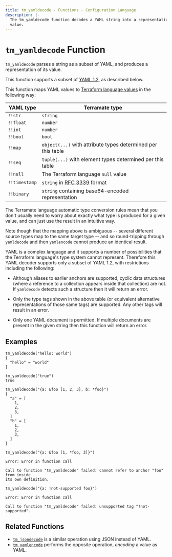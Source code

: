 ```yaml
---
title: tm_yamldecode - Functions - Configuration Language
description: |-
  The tm_yamldecode function decodes a YAML string into a representation of its
  value.
---
```


# `tm_yamldecode` Function

`tm_yamldecode` parses a string as a subset of YAML, and produces a representation
of its value.

This function supports a subset of [YAML 1.2](https://yaml.org/spec/1.2/spec.html),
as described below.

This function maps YAML values to
[Terraform language values](https://developer.hashicorp.com/terraform/language/expressions/types)
in the following way:

| YAML type     | Terramate type                                                     |
| ------------- | ------------------------------------------------------------------ |
| `!!str`       | `string`                                                           |
| `!!float`     | `number`                                                           |
| `!!int`       | `number`                                                           |
| `!!bool`      | `bool`                                                             |
| `!!map`       | `object(...)` with attribute types determined per this table       |
| `!!seq`       | `tuple(...)` with element types determined per this table          |
| `!!null`      | The Terraform language `null` value                                |
| `!!timestamp` | `string` in [RFC 3339](https://tools.ietf.org/html/rfc3339) format |
| `!!binary`    | `string` containing base64-encoded representation                  |

The Terramate language automatic type conversion rules mean that you don't
usually need to worry about exactly what type is produced for a given value,
and can just use the result in an intuitive way.

Note though that the mapping above is ambiguous -- several different source
types map to the same target type -- and so round-tripping through `yamldecode`
and then `yamlencode` cannot produce an identical result.

YAML is a complex language and it supports a number of possibilities that the
Terraform language's type system cannot represent. Therefore this YAML decoder
supports only a subset of YAML 1.2, with restrictions including the following:

- Although aliases to earlier anchors are supported, cyclic data structures
  (where a reference to a collection appears inside that collection) are not.
  If `yamldecode` detects such a structure then it will return an error.

- Only the type tags shown in the above table (or equivalent alternative
  representations of those same tags) are supported. Any other tags will
  result in an error.

- Only one YAML document is permitted. If multiple documents are present in
  the given string then this function will return an error.

## Examples

```
tm_yamldecode("hello: world")
{
  "hello" = "world"
}

tm_yamldecode("true")
true

tm_yamldecode("{a: &foo [1, 2, 3], b: *foo}")
{
  "a" = [
    1,
    2,
    3,
  ]
  "b" = [
    1,
    2,
    3,
  ]
}

tm_yamldecode("{a: &foo [1, *foo, 3]}")

Error: Error in function call

Call to function "tm_yamldecode" failed: cannot refer to anchor "foo" from inside
its own definition.

tm_yamldecode("{a: !not-supported foo}")

Error: Error in function call

Call to function "tm_yamldecode" failed: unsupported tag "!not-supported".
```

## Related Functions

- [`tm_jsondecode`](./tm_jsondecode.md) is a similar operation using JSON instead
  of YAML.
- [`tm_yamlencode`](./tm_yamlencode.md) performs the opposite operation, _encoding_
  a value as YAML.

